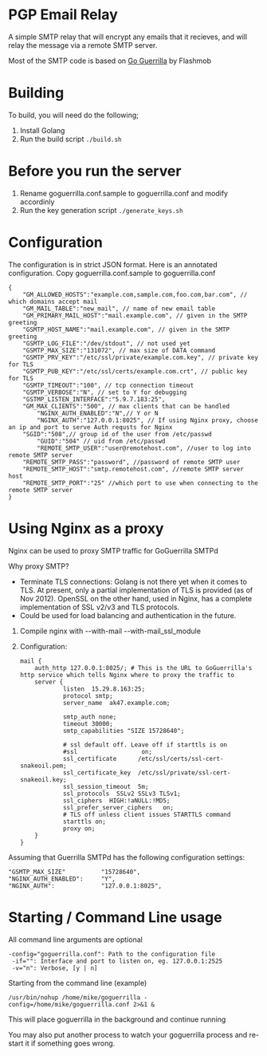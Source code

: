 
PGP Email Relay
====================

A simple SMTP relay that will encrypt any emails that it recieves, and will relay
the message via a remote SMTP server.

Most of the SMTP code is based on [Go Guerrilla](https://github.com/flashmob/go-guerrilla) by Flashmob

Building
===========================

To build, you will need do the following;

1) Install Golang 
2) Run the build script ```./build.sh```


Before you run the server
===========================

1) Rename goguerrilla.conf.sample to goguerrilla.conf and modify accordinly
2) Run the key generation script ```./generate_keys.sh```


Configuration
============================================
The configuration is in strict JSON format. Here is an annotated configuration.
Copy goguerrilla.conf.sample to goguerrilla.conf


	{
	    "GM_ALLOWED_HOSTS":"example.com,sample.com,foo.com,bar.com", // which domains accept mail
	    "GM_MAIL_TABLE":"new_mail", // name of new email table
	    "GM_PRIMARY_MAIL_HOST":"mail.example.com", // given in the SMTP greeting
	    "GSMTP_HOST_NAME":"mail.example.com", // given in the SMTP greeting
	    "GSMTP_LOG_FILE":"/dev/stdout", // not used yet
	    "GSMTP_MAX_SIZE":"131072", // max size of DATA command
	    "GSMTP_PRV_KEY":"/etc/ssl/private/example.com.key", // private key for TLS
	    "GSMTP_PUB_KEY":"/etc/ssl/certs/example.com.crt", // public key for TLS
	    "GSMTP_TIMEOUT":"100", // tcp connection timeout
	    "GSMTP_VERBOSE":"N", // set to Y for debugging
	    "GSTMP_LISTEN_INTERFACE":"5.9.7.183:25",
	    "GM_MAX_CLIENTS":"500", // max clients that can be handled
			"NGINX_AUTH_ENABLED":"N",// Y or N
			"NGINX_AUTH":"127.0.0.1:8025", // If using Nginx proxy, choose an ip and port to serve Auth requsts for Nginx
	    "SGID":"508",// group id of the user from /etc/passwd
			"GUID":"504" // uid from /etc/passwd
			"REMOTE_SMTP_USER":"user@remotehost.com", //user to log into remote SMTP server
    	"REMOTE_SMTP_PASS":"password", //password of remote SMTP user 
    	"REMOTE_SMTP_HOST":"smtp.remotehost.com", //remote SMTP server host
    	"REMOTE_SMTP_PORT":"25" //which port to use when connecting to the remote SMTP server
	}

Using Nginx as a proxy
=========================================================
Nginx can be used to proxy SMTP traffic for GoGuerrilla SMTPd

Why proxy SMTP?

 *	Terminate TLS connections: Golang is not there yet when it comes to TLS.
At present, only a partial implementation of TLS is provided (as of Nov 2012). 
OpenSSL on the other hand, used in Nginx, has a complete implementation of
SSL v2/v3 and TLS protocols.
 *	Could be used for load balancing and authentication in the future.

 1.	Compile nginx with --with-mail --with-mail_ssl_module

 2.	Configuration:

	
		mail {
	        auth_http 127.0.0.1:8025/; # This is the URL to GoGuerrilla's http service which tells Nginx where to proxy the traffic to 								
	        server {
	                listen  15.29.8.163:25;
	                protocol smtp;
	                server_name  ak47.example.com;
	
	                smtp_auth none;
	                timeout 30000;
					smtp_capabilities "SIZE 15728640";
					
					# ssl default off. Leave off if starttls is on
	                #ssl                  on;
	                ssl_certificate      /etc/ssl/certs/ssl-cert-snakeoil.pem;
	                ssl_certificate_key  /etc/ssl/private/ssl-cert-snakeoil.key;
	                ssl_session_timeout  5m;
	                ssl_protocols  SSLv2 SSLv3 TLSv1;
	                ssl_ciphers  HIGH:!aNULL:!MD5;
	                ssl_prefer_server_ciphers   on;
					# TLS off unless client issues STARTTLS command
	                starttls on;
	                proxy on;
	        }
		}
	
			
Assuming that Guerrilla SMTPd has the following configuration settings:

	"GSMTP_MAX_SIZE"		  "15728640",
	"NGINX_AUTH_ENABLED":     "Y",
	"NGINX_AUTH":             "127.0.0.1:8025", 


Starting / Command Line usage
==========================================================

All command line arguments are optional

	-config="goguerrilla.conf": Path to the configuration file
	 -if="": Interface and port to listen on, eg. 127.0.0.1:2525
	 -v="n": Verbose, [y | n]

Starting from the command line (example)

	/usr/bin/nohup /home/mike/goguerrilla -config=/home/mike/goguerrilla.conf 2>&1 &

This will place goguerrilla in the background and continue running

You may also put another process to watch your goguerrilla process and re-start it
if something goes wrong.